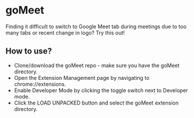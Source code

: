 # goMeet
Finding it difficult to switch to Google Meet tab during meetings due to too many tabs or recent change in logo? Try this out!

## How to use?
- Clone/download the goMeet repo - make sure you have the goMeet directory.
- Open the Extension Management page by navigating to chrome://extensions.
- Enable Developer Mode by clicking the toggle switch next to Developer mode.
- Click the LOAD UNPACKED button and select the goMeet extension directory.
